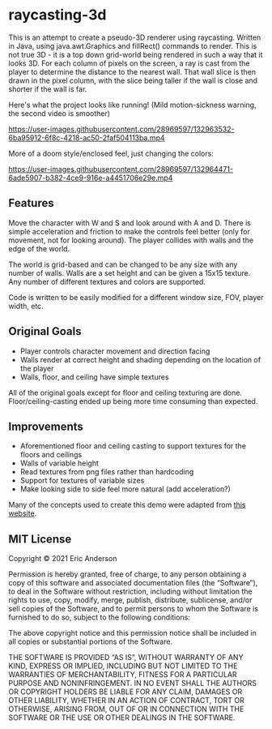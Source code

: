 # raycasting-3d
 
This is an attempt to create a pseudo-3D renderer using raycasting. Written in Java, using java.awt.Graphics and fillRect() commands to render. This is not true 3D - it is a top down grid-world being rendered in such a way that it looks 3D. For each column of pixels on the screen, a ray is cast from the player to determine the distance to the nearest wall. That wall slice is then drawn in the pixel column, with the slice being taller if the wall is close and shorter if the wall is far.

Here's what the project looks like running! (Mild motion-sickness warning, the second video is smoother)

https://user-images.githubusercontent.com/28969597/132963532-6ba95912-6f8c-4218-ac50-2faf504113ba.mp4

More of a doom style/enclosed feel, just changing the colors:

https://user-images.githubusercontent.com/28969597/132964471-6ade5907-b382-4ce9-916e-a4451706e29e.mp4

## Features
Move the character with W and S and look around with A and D. There is simple acceleration and friction to make the controls feel better (only for movement, not for looking around). The player collides with walls and the edge of the world.

The world is grid-based and can be changed to be any size with any number of walls. Walls are a set height and can be given a 15x15 texture. Any number of different textures and colors are supported.

Code is written to be easily modified for a different window size, FOV, player width, etc. 

## Original Goals
* Player controls character movement and direction facing
* Walls render at correct height and shading depending on the location of the player
* Walls, floor, and ceiling have simple textures

All of the original goals except for floor and ceiling texturing are done. Floor/ceiling-casting ended up being more time consuming than expected.

## Improvements
* Aforementioned floor and ceiling casting to support textures for the floors and ceilings
* Walls of variable height
* Read textures from png files rather than hardcoding
* Support for textures of variable sizes
* Make looking side to side feel more natural (add acceleration?)

Many of the concepts used to create this demo were adapted from [this website](https://permadi.com/1996/05/ray-casting-tutorial-1/).

## MIT License
Copyright © 2021 Eric Anderson

Permission is hereby granted, free of charge, to any person obtaining a copy of this software and associated documentation files (the “Software”), to deal in the Software without restriction, including without limitation the rights to use, copy, modify, merge, publish, distribute, sublicense, and/or sell copies of the Software, and to permit persons to whom the Software is furnished to do so, subject to the following conditions:

The above copyright notice and this permission notice shall be included in all copies or substantial portions of the Software.

THE SOFTWARE IS PROVIDED “AS IS”, WITHOUT WARRANTY OF ANY KIND, EXPRESS OR IMPLIED, INCLUDING BUT NOT LIMITED TO THE WARRANTIES OF MERCHANTABILITY, FITNESS FOR A PARTICULAR PURPOSE AND NONINFRINGEMENT. IN NO EVENT SHALL THE AUTHORS OR COPYRIGHT HOLDERS BE LIABLE FOR ANY CLAIM, DAMAGES OR OTHER LIABILITY, WHETHER IN AN ACTION OF CONTRACT, TORT OR OTHERWISE, ARISING FROM, OUT OF OR IN CONNECTION WITH THE SOFTWARE OR THE USE OR OTHER DEALINGS IN THE SOFTWARE.
